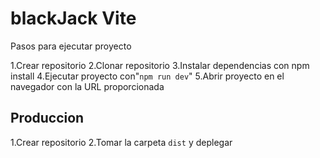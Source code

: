 # blackJack Vite 
Pasos para ejecutar proyecto 

1.Crear repositorio
2.Clonar repositorio
3.Instalar dependencias con npm install
4.Ejecutar proyecto con"``` npm run dev ```"
5.Abrir proyecto en el navegador con la URL proporcionada

## Produccion

1.Crear repositorio
2.Tomar la carpeta ``dist`` y deplegar
